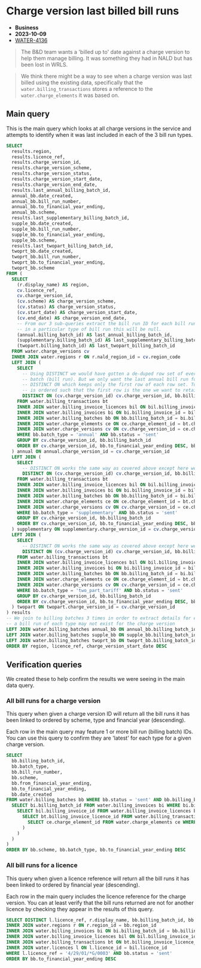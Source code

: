 # Charge version last billed bill runs

- **Business**
- **2023-10-09**
- [WATER-4136](https://eaflood.atlassian.net/browse/WATER-4136)

> The B&D team wants a 'billed up to' date against a charge version to help them manage billing. It was something they had in NALD but has been lost in WRLS.

> We think there might be a way to see when a charge version was last billed using the existing data, specifically that the `water.billing_transactions` stores a reference to the `water.charge_elements` it was based on.

## Main query

This is the main query which looks at all charge versions in the service and attempts to identify when it was last included in each of the 3 bill run types.

```sql
SELECT
  results.region,
  results.licence_ref,
  results.charge_version_id,
  results.charge_version_scheme,
  results.charge_version_status,
  results.charge_version_start_date,
  results.charge_version_end_date,
  results.last_annual_billing_batch_id,
  annual_bb.date_created,
  annual_bb.bill_run_number,
  annual_bb.to_financial_year_ending,
  annual_bb.scheme,
  results.last_supplementary_billing_batch_id,
  supple_bb.date_created,
  supple_bb.bill_run_number,
  supple_bb.to_financial_year_ending,
  supple_bb.scheme,
  results.last_twopart_billing_batch_id,
  twoprt_bb.date_created,
  twoprt_bb.bill_run_number,
  twoprt_bb.to_financial_year_ending,
  twoprt_bb.scheme
FROM (
  SELECT
    (r.display_name) AS region,
    cv.licence_ref,
    cv.charge_version_id,
    (cv.scheme) AS charge_version_scheme,
    (cv.status) AS charge_version_status,
    (cv.start_date) AS charge_version_start_date,
    (cv.end_date) AS charge_version_end_date,
    -- From our 3 sub-queries extract the bill run ID for each bill run type. If a charge version has not been included
    -- in a particular type of bill run this will be null.
    (annual.billing_batch_id) AS last_annual_billing_batch_id,
    (supplementary.billing_batch_id) AS last_supplementary_billing_batch_id,
    (twopart.billing_batch_id) AS last_twopart_billing_batch_id
  FROM water.charge_versions cv
  INNER JOIN water.regions r ON r.nald_region_id = cv.region_code
  LEFT JOIN (
    SELECT
      -- Using DISTINCT we would have gotten a de-duped row set of every combination of charge_version and billing
      -- batch (bill run). But we only want the last annual bill run for each charge version. We get this by using
      -- DISTINCT ON which keeps only the first row of each row set. To make this work we have to ensure the row set
      -- is ordered such that the first row is the one we want to retain.
      DISTINCT ON (cv.charge_version_id) cv.charge_version_id, bb.billing_batch_id
    FROM water.billing_transactions bt
    INNER JOIN water.billing_invoice_licences bil ON bil.billing_invoice_licence_id = bt.billing_invoice_licence_id
    INNER JOIN water.billing_invoices bi ON bi.billing_invoice_id = bil.billing_invoice_id
    INNER JOIN water.billing_batches bb ON bb.billing_batch_id = bi.billing_batch_id
    INNER JOIN water.charge_elements ce ON ce.charge_element_id = bt.charge_element_id
    INNER JOIN water.charge_versions cv ON cv.charge_version_id = ce.charge_version_id
    WHERE bb.batch_type = 'annual' AND bb.status = 'sent'
    GROUP BY cv.charge_version_id, bb.billing_batch_id
    ORDER BY cv.charge_version_id, bb.to_financial_year_ending DESC, bb.date_created DESC
  ) annual ON annual.charge_version_id = cv.charge_version_id
  LEFT JOIN (
    SELECT
      -- DISTINCT ON works the same way as covered above except here we are only looking at supplementary
      DISTINCT ON (cv.charge_version_id) cv.charge_version_id, bb.billing_batch_id
    FROM water.billing_transactions bt
    INNER JOIN water.billing_invoice_licences bil ON bil.billing_invoice_licence_id = bt.billing_invoice_licence_id
    INNER JOIN water.billing_invoices bi ON bi.billing_invoice_id = bil.billing_invoice_id
    INNER JOIN water.billing_batches bb ON bb.billing_batch_id = bi.billing_batch_id
    INNER JOIN water.charge_elements ce ON ce.charge_element_id = bt.charge_element_id
    INNER JOIN water.charge_versions cv ON cv.charge_version_id = ce.charge_version_id
    WHERE bb.batch_type = 'supplementary' AND bb.status = 'sent'
    GROUP BY cv.charge_version_id, bb.billing_batch_id
    ORDER BY cv.charge_version_id, bb.to_financial_year_ending DESC, bb.date_created DESC
  ) supplementary ON supplementary.charge_version_id = cv.charge_version_id
  LEFT JOIN (
    SELECT
      -- DISTINCT ON works the same way as covered above except here we are only looking at two-part tariff
      DISTINCT ON (cv.charge_version_id) cv.charge_version_id, bb.billing_batch_id
    FROM water.billing_transactions bt
    INNER JOIN water.billing_invoice_licences bil ON bil.billing_invoice_licence_id = bt.billing_invoice_licence_id
    INNER JOIN water.billing_invoices bi ON bi.billing_invoice_id = bil.billing_invoice_id
    INNER JOIN water.billing_batches bb ON bb.billing_batch_id = bi.billing_batch_id
    INNER JOIN water.charge_elements ce ON ce.charge_element_id = bt.charge_element_id
    INNER JOIN water.charge_versions cv ON cv.charge_version_id = ce.charge_version_id
    WHERE bb.batch_type = 'two_part_tariff' AND bb.status = 'sent'
    GROUP BY cv.charge_version_id, bb.billing_batch_id
    ORDER BY cv.charge_version_id, bb.to_financial_year_ending DESC, bb.date_created DESC
  ) twopart ON twopart.charge_version_id = cv.charge_version_id
) results
-- We join to billing batches 3 times in order to extract details for each type of bill run. We use a left join because
-- a bill run of each type may not exist for the charge version
LEFT JOIN water.billing_batches annual_bb ON annual_bb.billing_batch_id = results.last_annual_billing_batch_id
LEFT JOIN water.billing_batches supple_bb ON supple_bb.billing_batch_id = results.last_supplementary_billing_batch_id
LEFT JOIN water.billing_batches twoprt_bb ON twoprt_bb.billing_batch_id = results.last_twopart_billing_batch_id
ORDER BY region, licence_ref, charge_version_start_date DESC
```

## Verification queries

We created these to help confirm the results we were seeing in the main data query.

### All bill runs for a charge version

This query when given a charge version ID will return all the bill runs it has been linked to ordered by scheme, type and financial year (descending).

Each row in the main query may feature 1 or more bill run (billing batch) IDs. You can use this query to confirm they are 'latest' for each type for a given charge version.

```sql
SELECT
  bb.billing_batch_id,
  bb.batch_type,
  bb.bill_run_number,
  bb.scheme,
  bb.from_financial_year_ending,
  bb.to_financial_year_ending,
  bb.date_created
FROM water.billing_batches bb WHERE bb.status = 'sent' AND bb.billing_batch_id IN (
  SELECT bi.billing_batch_id FROM water.billing_invoices bi WHERE bi.billing_invoice_id IN (
    SELECT bil.billing_invoice_id FROM water.billing_invoice_licences bil WHERE bil.billing_invoice_licence_id IN (
      SELECT bt.billing_invoice_licence_id FROM water.billing_transactions bt WHERE bt.charge_element_id IN (
        SELECT ce.charge_element_id FROM water.charge_elements ce WHERE ce.charge_version_id = 'b923fa80-5a01-4f95-9a54-dc9913f49e46'
      )
    )
  )
)
ORDER BY bb.scheme, bb.batch_type, bb.to_financial_year_ending DESC
```

### All bill runs for a licence

This query when given a licence reference will return all the bill runs it has been linked to ordered by financial year (descending).

Each row in the main query includes the licence reference for the charge version. You can at least verify that the bill runs returned are not for another licence by checking they appear in the results of this query.

```sql
SELECT DISTINCT l.licence_ref, r.display_name, bb.billing_batch_id, bb.bill_run_number, bb.scheme, bb.batch_type, bb.date_created, bb.from_financial_year_ending, bb.to_financial_year_ending FROM water.billing_batches bb
INNER JOIN water.regions r ON r.region_id = bb.region_id
INNER JOIN water.billing_invoices bi ON bi.billing_batch_id = bb.billing_batch_id
INNER JOIN water.billing_invoice_licences bil ON bil.billing_invoice_id = bi.billing_invoice_id
INNER JOIN water.billing_transactions bt ON bt.billing_invoice_licence_id = bt.billing_invoice_licence_id
INNER JOIN water.licences l ON l.licence_id = bil.licence_id
WHERE l.licence_ref = '4/29/01/*G/0003' AND bb.status = 'sent'
ORDER BY bb.to_financial_year_ending DESC
```
